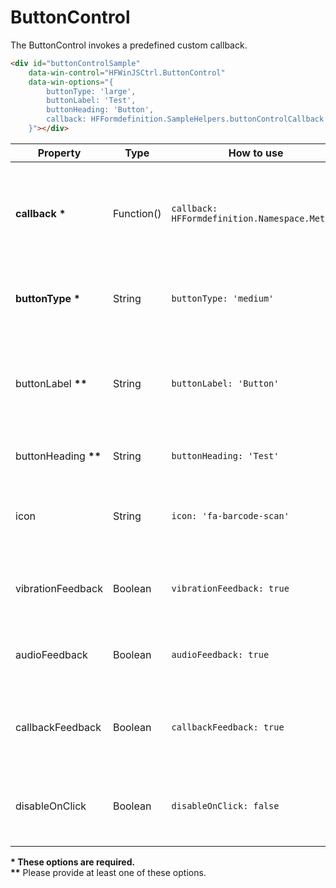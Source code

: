 

# ButtonControl

The ButtonControl invokes a predefined custom callback.

```html
<div id="buttonControlSample" 
    data-win-control="HFWinJSCtrl.ButtonControl" 
    data-win-options="{
        buttonType: 'large',
        buttonLabel: 'Test',
        buttonHeading: 'Button',
        callback: HFFormdefinition.SampleHelpers.buttonControlCallback
    }"></div>
```


| Property               | Type   | How to use                                 | Description                                                                        |
| ---------------------- | ------ | ------------------------------------------ | ---------------------------------------------------------------------------------- |
| **callback** **\***    | Function() | `callback: HFFormdefinition.Namespace.Method` | Call a pre-defined JS-method to do something when the button is invoked. address. |
| **buttonType** **\***  | String | `buttonType: 'medium'`                     | Define the size of the button ('small', 'medium' or 'large').                      |
| buttonLabel **\*\***   | String | `buttonLabel: 'Button'`                  | Define the button caption. <br />Only visible by choosing buttonType 'medium' or 'large'. |
| buttonHeading **\*\*** | String | `buttonHeading: 'Test'`                    | Define a label for the control element.                                            |
| icon                   | String | `icon: 'fa-barcode-scan'`                  | Sets the icon of the button. Can be FontAwesome Icon or SVG Image.                 |
| vibrationFeedback      | Boolean | `vibrationFeedback: true`                  | Enable/Disable vibration feedback on click. Default is `true`.                 |
| audioFeedback      | Boolean | `audioFeedback: true`                  | Enable/Disable audio feedback on click. Default is `true`.                 |
| callbackFeedback      | Boolean | `callbackFeedback: true`                  | Enable/Disable callback feedback on callback funtion return. Default is `true`.  |
| disableOnClick      | Boolean | `disableOnClick: false`                  | Disable button while callback function is executed. Default is `false`.  |

**\*  These options are required.**  
**\*\*** Please provide at least one of these options.
